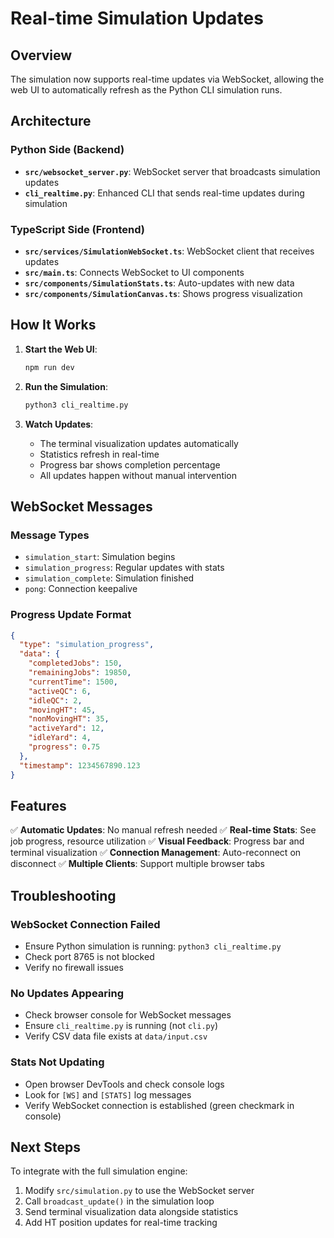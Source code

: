 # Real-time Simulation Updates

## Overview
The simulation now supports real-time updates via WebSocket, allowing the web UI to automatically refresh as the Python CLI simulation runs.

## Architecture

### Python Side (Backend)
- **`src/websocket_server.py`**: WebSocket server that broadcasts simulation updates
- **`cli_realtime.py`**: Enhanced CLI that sends real-time updates during simulation

### TypeScript Side (Frontend)
- **`src/services/SimulationWebSocket.ts`**: WebSocket client that receives updates
- **`src/main.ts`**: Connects WebSocket to UI components
- **`src/components/SimulationStats.ts`**: Auto-updates with new data
- **`src/components/SimulationCanvas.ts`**: Shows progress visualization

## How It Works

1. **Start the Web UI**:
   ```bash
   npm run dev
   ```

2. **Run the Simulation**:
   ```bash
   python3 cli_realtime.py
   ```

3. **Watch Updates**:
   - The terminal visualization updates automatically
   - Statistics refresh in real-time
   - Progress bar shows completion percentage
   - All updates happen without manual intervention

## WebSocket Messages

### Message Types
- `simulation_start`: Simulation begins
- `simulation_progress`: Regular updates with stats
- `simulation_complete`: Simulation finished
- `pong`: Connection keepalive

### Progress Update Format
```json
{
  "type": "simulation_progress",
  "data": {
    "completedJobs": 150,
    "remainingJobs": 19850,
    "currentTime": 1500,
    "activeQC": 6,
    "idleQC": 2,
    "movingHT": 45,
    "nonMovingHT": 35,
    "activeYard": 12,
    "idleYard": 4,
    "progress": 0.75
  },
  "timestamp": 1234567890.123
}
```

## Features

✅ **Automatic Updates**: No manual refresh needed
✅ **Real-time Stats**: See job progress, resource utilization
✅ **Visual Feedback**: Progress bar and terminal visualization
✅ **Connection Management**: Auto-reconnect on disconnect
✅ **Multiple Clients**: Support multiple browser tabs

## Troubleshooting

### WebSocket Connection Failed
- Ensure Python simulation is running: `python3 cli_realtime.py`
- Check port 8765 is not blocked
- Verify no firewall issues

### No Updates Appearing
- Check browser console for WebSocket messages
- Ensure `cli_realtime.py` is running (not `cli.py`)
- Verify CSV data file exists at `data/input.csv`

### Stats Not Updating
- Open browser DevTools and check console logs
- Look for `[WS]` and `[STATS]` log messages
- Verify WebSocket connection is established (green checkmark in console)

## Next Steps

To integrate with the full simulation engine:
1. Modify `src/simulation.py` to use the WebSocket server
2. Call `broadcast_update()` in the simulation loop
3. Send terminal visualization data alongside statistics
4. Add HT position updates for real-time tracking
